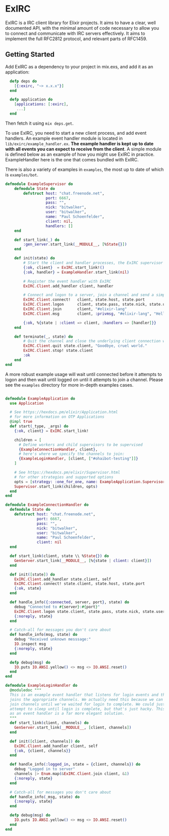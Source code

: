 # ExIRC

ExIRC is a IRC client library for Elixir projects. It aims to have a clear, well
documented API, with the minimal amount of code necessary to allow you to connect and
communicate with IRC servers effectively. It aims to implement the full RFC2812 protocol,
and relevant parts of RFC1459.

## Getting Started

Add ExIRC as a dependency to your project in mix.exs, and add it as an application:

```elixir
  defp deps do
    [{:exirc, "~> x.x.x"}]
  end

  defp application do
    [applications: [:exirc],
     ...]
  end
```

Then fetch it using `mix deps.get`.

To use ExIRC, you need to start a new client process, and add event handlers. An example event handler module
is located in `lib/exirc/example_handler.ex`. **The example handler is kept up to date with all events you can
expect to receive from the client**. A simple module is defined below as an example of how you might
use ExIRC in practice. ExampleHandler here is the one that comes bundled with ExIRC.

There is also a variety of examples in `examples`, the most up to date of which is `examples/bot`.

```elixir
defmodule ExampleSupervisor do
    defmodule State do
        defstruct host: "chat.freenode.net",
                  port: 6667,
                  pass: "",
                  nick: "bitwalker",
                  user: "bitwalker",
                  name: "Paul Schoenfelder",
                  client: nil,
                  handlers: []
    end

    def start_link(_) do
        :gen_server.start_link(__MODULE__, [%State{}])
    end

    def init(state) do
        # Start the client and handler processes, the ExIRC supervisor is automatically started when your app runs
        {:ok, client}  = ExIRC.start_link!()
        {:ok, handler} = ExampleHandler.start_link(nil)

        # Register the event handler with ExIRC
        ExIRC.Client.add_handler client, handler

        # Connect and logon to a server, join a channel and send a simple message
        ExIRC.Client.connect!   client, state.host, state.port
        ExIRC.Client.logon      client, state.pass, state.nick, state.user, state.name
        ExIRC.Client.join       client, "#elixir-lang"
        ExIRC.Client.msg        client, :privmsg, "#elixir-lang", "Hello world!"

        {:ok, %{state | :client => client, :handlers => [handler]}}
    end

    def terminate(_, state) do
        # Quit the channel and close the underlying client connection when the process is terminating
        ExIRC.Client.quit state.client, "Goodbye, cruel world."
        ExIRC.Client.stop! state.client
        :ok
    end
end
```

A more robust example usage will wait until connected before it attempts to logon and then wait until logged
on until it attempts to join a channel. Please see the `examples` directory for more in-depth examples cases.

```elixir

defmodule ExampleApplication do
  use Application

  # See https://hexdocs.pm/elixir/Application.html
  # for more information on OTP Applications
  @impl true
  def start(_type, _args) do
    {:ok, client} = ExIRC.start_link!

    children = [
      # Define workers and child supervisors to be supervised
      {ExampleConnectionHandler, client},
      # here's where we specify the channels to join:
      {ExampleLoginHandler, [client, ["#ohaibot-testing"]]}
    ]

    # See https://hexdocs.pm/elixir/Supervisor.html
    # for other strategies and supported options
    opts = [strategy: :one_for_one, name: ExampleApplication.Supervisor]
    Supervisor.start_link(children, opts)
  end
end

defmodule ExampleConnectionHandler do
  defmodule State do
    defstruct host: "chat.freenode.net",
              port: 6667,
              pass: "",
              nick: "bitwalker",
              user: "bitwalker",
              name: "Paul Schoenfelder",
              client: nil
  end

  def start_link(client, state \\ %State{}) do
    GenServer.start_link(__MODULE__, [%{state | client: client}])
  end

  def init([state]) do
    ExIRC.Client.add_handler state.client, self
    ExIRC.Client.connect! state.client, state.host, state.port
    {:ok, state}
  end

  def handle_info({:connected, server, port}, state) do
    debug "Connected to #{server}:#{port}"
    ExIRC.Client.logon state.client, state.pass, state.nick, state.user, state.name
    {:noreply, state}
  end

  # Catch-all for messages you don't care about
  def handle_info(msg, state) do
    debug "Received unknown messsage:"
    IO.inspect msg
    {:noreply, state}
  end

  defp debug(msg) do
    IO.puts IO.ANSI.yellow() <> msg <> IO.ANSI.reset()
  end
end

defmodule ExampleLoginHandler do
  @moduledoc """
  This is an example event handler that listens for login events and then
  joins the appropriate channels. We actually need this because we can't
  join channels until we've waited for login to complete. We could just
  attempt to sleep until login is complete, but that's just hacky. This
  as an event handler is a far more elegant solution.
  """
  def start_link(client, channels) do
    GenServer.start_link(__MODULE__, [client, channels])
  end

  def init([client, channels]) do
    ExIRC.Client.add_handler client, self
    {:ok, {client, channels}}
  end

  def handle_info(:logged_in, state = {client, channels}) do
    debug "Logged in to server"
    channels |> Enum.map(&ExIRC.Client.join client, &1)
    {:noreply, state}
  end

  # Catch-all for messages you don't care about
  def handle_info(_msg, state) do
    {:noreply, state}
  end

  defp debug(msg) do
    IO.puts IO.ANSI.yellow() <> msg <> IO.ANSI.reset()
  end
end
```
[offension]: https://github.com/shymega/offension
[hedwig_irc]: https://github.com/jeffweiss/hedwig_irc
[hekateros]: https://github.com/friendshipismagic/hekateros
